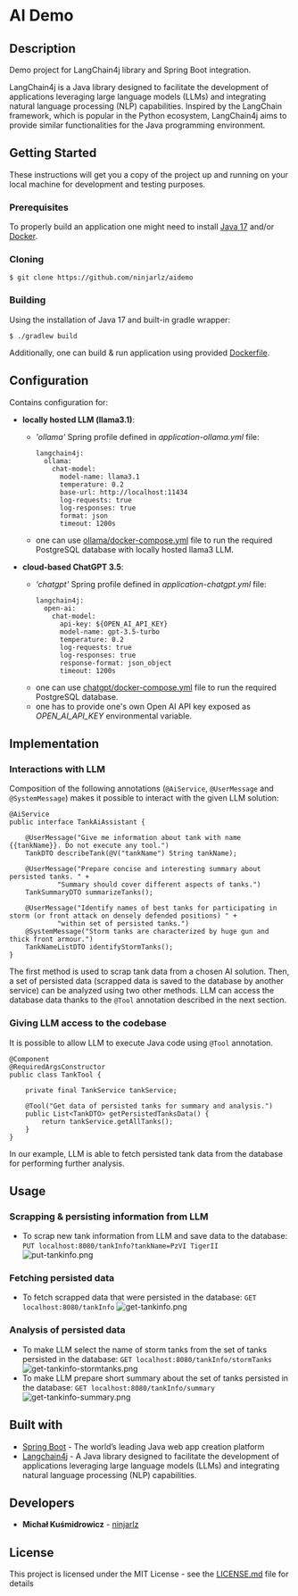 # AI Demo

## Description

Demo project for LangChain4j library and Spring Boot integration.

LangChain4j is a Java library designed to facilitate the development of applications leveraging large language models (LLMs) and integrating natural language processing (NLP) capabilities. Inspired by the LangChain framework, which is popular in the Python ecosystem, LangChain4j aims to provide similar functionalities for the Java programming environment.

## Getting Started

These instructions will get you a copy of the project up and running on your local machine for development and testing purposes.

### Prerequisites

To properly build an application one might need to install [Java 17](https://www.oracle.com/th/java/technologies/downloads/#java17) and/or [Docker](https://www.docker.com/get-started/).

### Cloning

```
$ git clone https://github.com/ninjarlz/aidemo
```

### Building

Using the installation of Java 17 and built-in gradle wrapper:
```
$ ./gradlew build
```
Additionally, one can build & run application using provided [Dockerfile](Dockerfile).

## Configuration

Contains configuration for:
* **locally hosted LLM (llama3.1)**: 
  * *'ollama'* Spring profile defined in *application-ollama.yml* file: 
    ```
    langchain4j:
      ollama:
        chat-model:
          model-name: llama3.1
          temperature: 0.2
          base-url: http://localhost:11434
          log-requests: true
          log-responses: true
          format: json
          timeout: 1200s
    ```
  * one can use [ollama/docker-compose.yml](docker-dev/ollama/docker-compose.yml) file to run the required PostgreSQL database with locally hosted llama3 LLM.

* **cloud-based ChatGPT 3.5**:
  * *'chatgpt'* Spring profile defined in *application-chatgpt.yml* file:
    ```
    langchain4j:
      open-ai:
        chat-model:
          api-key: ${OPEN_AI_API_KEY}
          model-name: gpt-3.5-turbo
          temperature: 0.2
          log-requests: true
          log-responses: true
          response-format: json_object
          timeout: 1200s
    ```
  * one can use [chatgpt/docker-compose.yml](docker-dev/chatgpt/docker-compose.yml) file to run the required PostgreSQL database.
  * one has to provide one's own Open AI API key exposed as *OPEN_AI_API_KEY* environmental variable.

## Implementation

### Interactions with LLM

Composition of the following annotations (`@AiService`, `@UserMessage` and `@SystemMessage`) makes it possible
to interact with the given LLM solution:

```
@AiService
public interface TankAiAssistant {

    @UserMessage("Give me information about tank with name {{tankName}}. Do not execute any tool.")
    TankDTO describeTank(@V("tankName") String tankName);

    @UserMessage("Prepare concise and interesting summary about persisted tanks. " +
            "Summary should cover different aspects of tanks.")
    TankSummaryDTO summarizeTanks();

    @UserMessage("Identify names of best tanks for participating in storm (or front attack on densely defended positions) " +
            "within set of persisted tanks.")
    @SystemMessage("Storm tanks are characterized by huge gun and thick front armour.")
    TankNameListDTO identifyStormTanks();
}
```

The first method is used to scrap tank data from a chosen AI solution. Then, a set of persisted data (scrapped data is saved to the database by another service)
can be analyzed using two other methods. LLM can access the database data thanks to the `@Tool` annotation described in the next section.

### Giving LLM access to the codebase

It is possible to allow LLM to execute Java code using `@Tool` annotation. 

```
@Component
@RequiredArgsConstructor
public class TankTool {

    private final TankService tankService;

    @Tool("Get data of persisted tanks for summary and analysis.")
    public List<TankDTO> getPersistedTanksData() {
        return tankService.getAllTanks();
    }
}
```
In our example, LLM is able to fetch persisted tank data from the database for performing further analysis.

## Usage

### Scrapping & persisting information from LLM

* To scrap new tank information from LLM and save data to the database:
`PUT localhost:8080/tankInfo?tankName=PzVI TigerII`
![put-tankinfo.png](readme_img/put-tankinfo.png)

### Fetching persisted data
* To fetch scrapped data that were persisted in the database:
`GET localhost:8080/tankInfo`
![get-tankinfo.png](readme_img/get-tankinfo.png)

### Analysis of persisted data
* To make LLM select the name of storm tanks from the set of tanks persisted in the database:
`GET localhost:8080/tankInfo/stormTanks`
![get-tankinfo-stormtanks.png](readme_img/get-tankinfo-stormtanks.png)
* To make LLM prepare short summary about the set of tanks persisted in the database:
`GET localhost:8080/tankInfo/summary`
![get-tankinfo-summary.png](readme_img/get-tankinfo-summary.png)

## Built with
* [Spring Boot](https://spring.io/projects/spring-boot) - The world’s leading Java web app creation platform
* [Langchain4j](https://docs.langchain4j.dev) - A Java library designed to facilitate the development of applications leveraging large language models (LLMs) and integrating natural language processing (NLP) capabilities.

## Developers
* **Michał Kuśmidrowicz** - [ninjarlz](https://github.com/ninjarlz)

## License
This project is licensed under the MIT License - see the [LICENSE.md](LICENSE.md) file for details
